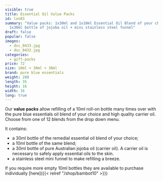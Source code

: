 ```yaml
---
visible: true
title: Essential Oil Value Packs
id: lon03
summary: "Value packs: 1x30ml and 1x10ml Essential Oil Blend of your choice +
  1x30ml bottle of jojoba oil + mini stainless steel funnel"
draft: false
popular: false
images:
  - dsc_0433.jpg
  - dsc_0432.jpg
categories:
  - gift-packs
price: 72
size: 10ml + 30ml + 30ml
brand: pure blue essentials
weight: 280
length: 35
height: 16
width: 16
long: true
---
```

Our **value packs** allow refilling of a 10ml roll-on bottle many times over with the pure blue essentials oil blend of your choice and high quality carrier oil.  Choose from one of 12 blends from the drop down menu.

It contains:

* a 30ml bottle of the remedial essential oil blend of your choice;
* a 10ml bottle of the same blend;
* a 30ml bottle of pure Australian jojoba oil (carrier oil). A carrier oil is necessary to safely apply essential oils to the skin.
* a﻿ stainless steel mini funnel to make refilling a breeze.

If you require more empty 10ml bottles they are available to purchase individually \[here]({{< relref "/shop/bambot10" >}})